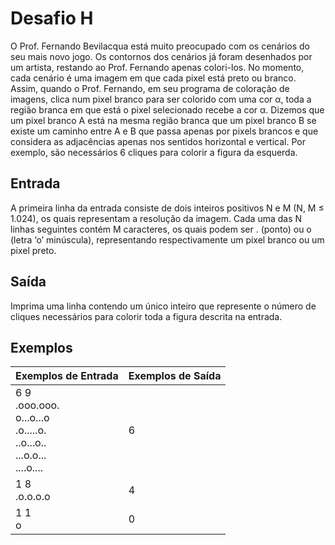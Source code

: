 # Desafio H

O Prof. Fernando Bevilacqua está muito preocupado com os cenários do seu mais novo jogo. Os contornos dos cenários já foram desenhados por um artista, restando ao Prof. Fernando apenas colori-los. No momento, cada cenário é uma imagem em que cada pixel está preto ou branco. Assim, quando o Prof. Fernando, em seu programa de coloração de imagens, clica num pixel branco para ser colorido com uma cor α, toda a região branca em que está o pixel selecionado recebe a cor α. Dizemos que um pixel branco A está na mesma região branca que um pixel branco B se existe um caminho entre A e B que passa apenas por pixels brancos e que considera as adjacências apenas nos sentidos horizontal e vertical. Por exemplo, são necessários 6 cliques para colorir a figura da esquerda.

## Entrada

A primeira linha da entrada consiste de dois inteiros positivos N e M (N, M ≤ 1.024), os quais representam a resolução da imagem. Cada uma das N linhas seguintes contém M caracteres, os quais podem ser . (ponto) ou o (letra ‘o’ minúscula), representando respectivamente um pixel branco ou um pixel preto.

## Saída

Imprima uma linha contendo um único inteiro que represente o número de cliques necessários para colorir toda a figura descrita na entrada.

## Exemplos

Exemplos de Entrada | Exemplos de Saída
:------------------ | :-----------------
6 9<br/>.ooo.ooo.<br/>o...o...o<br/>.o.....o.<br/>..o...o..<br/>...o.o...<br/>....o.... | 6
1 8<br/>.o.o.o.o | 4
1 1<br/>o | 0
